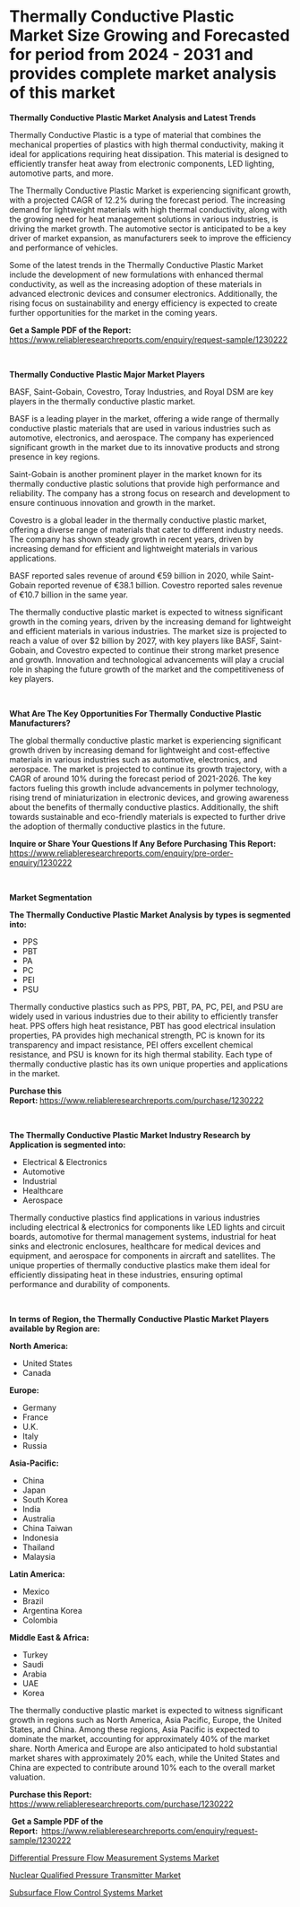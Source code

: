 <p><h1>Thermally Conductive Plastic Market Size Growing and Forecasted for period from 2024 - 2031 and provides complete market analysis of this market</h1></p><p><strong>Thermally Conductive Plastic Market Analysis and Latest Trends</strong></p>
<p><p>Thermally Conductive Plastic is a type of material that combines the mechanical properties of plastics with high thermal conductivity, making it ideal for applications requiring heat dissipation. This material is designed to efficiently transfer heat away from electronic components, LED lighting, automotive parts, and more.</p><p>The Thermally Conductive Plastic Market is experiencing significant growth, with a projected CAGR of 12.2% during the forecast period. The increasing demand for lightweight materials with high thermal conductivity, along with the growing need for heat management solutions in various industries, is driving the market growth. The automotive sector is anticipated to be a key driver of market expansion, as manufacturers seek to improve the efficiency and performance of vehicles.</p><p>Some of the latest trends in the Thermally Conductive Plastic Market include the development of new formulations with enhanced thermal conductivity, as well as the increasing adoption of these materials in advanced electronic devices and consumer electronics. Additionally, the rising focus on sustainability and energy efficiency is expected to create further opportunities for the market in the coming years.</p></p>
<p><strong>Get a Sample PDF of the Report:&nbsp;</strong> <a href="https://www.reliableresearchreports.com/enquiry/request-sample/1230222">https://www.reliableresearchreports.com/enquiry/request-sample/1230222</a></p>
<p>&nbsp;</p>
<p><strong>Thermally Conductive Plastic Major Market Players</strong></p>
<p><p>BASF, Saint-Gobain, Covestro, Toray Industries, and Royal DSM are key players in the thermally conductive plastic market. </p><p>BASF is a leading player in the market, offering a wide range of thermally conductive plastic materials that are used in various industries such as automotive, electronics, and aerospace. The company has experienced significant growth in the market due to its innovative products and strong presence in key regions.</p><p>Saint-Gobain is another prominent player in the market known for its thermally conductive plastic solutions that provide high performance and reliability. The company has a strong focus on research and development to ensure continuous innovation and growth in the market.</p><p>Covestro is a global leader in the thermally conductive plastic market, offering a diverse range of materials that cater to different industry needs. The company has shown steady growth in recent years, driven by increasing demand for efficient and lightweight materials in various applications.</p><p>BASF reported sales revenue of around €59 billion in 2020, while Saint-Gobain reported revenue of €38.1 billion. Covestro reported sales revenue of €10.7 billion in the same year.</p><p>The thermally conductive plastic market is expected to witness significant growth in the coming years, driven by the increasing demand for lightweight and efficient materials in various industries. The market size is projected to reach a value of over $2 billion by 2027, with key players like BASF, Saint-Gobain, and Covestro expected to continue their strong market presence and growth. Innovation and technological advancements will play a crucial role in shaping the future growth of the market and the competitiveness of key players.</p></p>
<p>&nbsp;</p>
<p><strong>What Are The Key Opportunities For Thermally Conductive Plastic Manufacturers?</strong></p>
<p><p>The global thermally conductive plastic market is experiencing significant growth driven by increasing demand for lightweight and cost-effective materials in various industries such as automotive, electronics, and aerospace. The market is projected to continue its growth trajectory, with a CAGR of around 10% during the forecast period of 2021-2026. The key factors fueling this growth include advancements in polymer technology, rising trend of miniaturization in electronic devices, and growing awareness about the benefits of thermally conductive plastics. Additionally, the shift towards sustainable and eco-friendly materials is expected to further drive the adoption of thermally conductive plastics in the future.</p></p>
<p><strong>Inquire or Share Your Questions If Any Before Purchasing This Report:</strong> <a href="https://www.reliableresearchreports.com/enquiry/pre-order-enquiry/1230222">https://www.reliableresearchreports.com/enquiry/pre-order-enquiry/1230222</a></p>
<p>&nbsp;</p>
<p><strong>Market Segmentation</strong></p>
<p><strong>The Thermally Conductive Plastic Market Analysis by types is segmented into:</strong></p>
<p><ul><li>PPS</li><li>PBT</li><li>PA</li><li>PC</li><li>PEI</li><li>PSU</li></ul></p>
<p><p>Thermally conductive plastics such as PPS, PBT, PA, PC, PEI, and PSU are widely used in various industries due to their ability to efficiently transfer heat. PPS offers high heat resistance, PBT has good electrical insulation properties, PA provides high mechanical strength, PC is known for its transparency and impact resistance, PEI offers excellent chemical resistance, and PSU is known for its high thermal stability. Each type of thermally conductive plastic has its own unique properties and applications in the market.</p></p>
<p><strong>Purchase this Report:&nbsp;</strong><a href="https://www.reliableresearchreports.com/purchase/1230222">https://www.reliableresearchreports.com/purchase/1230222</a></p>
<p>&nbsp;</p>
<p><strong>The Thermally Conductive Plastic Market Industry Research by Application is segmented into:</strong></p>
<p><ul><li>Electrical & Electronics</li><li>Automotive</li><li>Industrial</li><li>Healthcare</li><li>Aerospace</li></ul></p>
<p><p>Thermally conductive plastics find applications in various industries including electrical & electronics for components like LED lights and circuit boards, automotive for thermal management systems, industrial for heat sinks and electronic enclosures, healthcare for medical devices and equipment, and aerospace for components in aircraft and satellites. The unique properties of thermally conductive plastics make them ideal for efficiently dissipating heat in these industries, ensuring optimal performance and durability of components.</p></p>
<p>&nbsp;</p>
<p><strong>In terms of Region, the Thermally Conductive Plastic Market Players available by Region are:</strong></p>
<p>
    <p> <strong> North America: </strong>
        <ul>
            <li>United States</li>
            <li>Canada</li>
        </ul>
        </p> 
    <p> <strong> Europe: </strong>
        <ul>
            <li>Germany</li>
            <li>France</li>
            <li>U.K.</li>
            <li>Italy</li>
            <li>Russia</li>
        </ul>
        </p> 
    <p> <strong> Asia-Pacific: </strong>
        <ul>
            <li>China</li>
            <li>Japan</li>
            <li>South Korea</li>
            <li>India</li>
            <li>Australia</li>
            <li>China Taiwan</li>
            <li>Indonesia</li>
            <li>Thailand</li>
            <li>Malaysia</li>
        </ul>
        </p> 
    <p> <strong> Latin America: </strong>
        <ul>
            <li>Mexico</li>
            <li>Brazil</li>
            <li>Argentina Korea</li>
            <li>Colombia</li>
        </ul>
        </p> 
    <p> <strong> Middle East & Africa: </strong>
        <ul>
            <li>Turkey</li>
            <li>Saudi</li>
            <li>Arabia</li>
            <li>UAE</li>
            <li>Korea</li>
        </ul>
    </p>
    </p>
<p><p>The thermally conductive plastic market is expected to witness significant growth in regions such as North America, Asia Pacific, Europe, the United States, and China. Among these regions, Asia Pacific is expected to dominate the market, accounting for approximately 40% of the market share. North America and Europe are also anticipated to hold substantial market shares with approximately 20% each, while the United States and China are expected to contribute around 10% each to the overall market valuation.</p></p>
<p><strong>Purchase this Report: </strong><a href="https://www.reliableresearchreports.com/purchase/1230222">https://www.reliableresearchreports.com/purchase/1230222</a></p>
<p>&nbsp;<strong>Get a Sample PDF of the Report:&nbsp;&nbsp;</strong><a href="https://www.reliableresearchreports.com/enquiry/request-sample/1230222">https://www.reliableresearchreports.com/enquiry/request-sample/1230222</a></p>
<p><strong></strong></p>
<p><p><a href="https://view.publitas.com/reportprime-1/differential-pressure-flow-measurement-systems-market-size-2023-2030-global-industrial-analysis-key-geographical-regions-market-share-top-key-players-product-types-and-forecast-research-report/">Differential Pressure Flow Measurement Systems Market</a></p><p><a href="https://view.publitas.com/reportprime-1/nuclear-qualified-pressure-transmitter-market-challenges-opportunities-and-growth-drivers-and-major-market-players-forecasted-for-period-from-2023-2030/">Nuclear Qualified Pressure Transmitter Market</a></p><p><a href="https://view.publitas.com/reportprime-1/subsurface-flow-control-systems-market-size-share-trends-analysis-report-by-application-regional-outlook-competitive-strategies-and-segment-forecasts-2023-2030/">Subsurface Flow Control Systems Market</a></p></p>